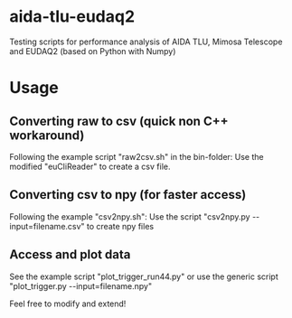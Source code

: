 # aida-tlu-eudaq2
Testing scripts for performance analysis of AIDA TLU, Mimosa Telescope and EUDAQ2 (based on Python with Numpy)

# Usage

## Converting raw to csv (quick non C++ workaround)
Following the example script "raw2csv.sh" in the bin-folder: Use the modified "euCliReader" to create a csv file.

## Converting csv to npy (for faster access)
Following the example "csv2npy.sh": Use the script "csv2npy.py --input=filename.csv" to create npy files

## Access and plot data
See the example script "plot_trigger_run44.py" or use the generic script "plot_trigger.py --input=filename.npy"

Feel free to modify and extend!
